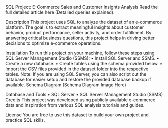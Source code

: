 SQL Project: E-Commerce Sales and Customer Insights Analysis
Read the full detailed article here (Detailed queries explained).

Description
This project uses SQL to analyze the dataset of an e-commerce platform. The goal is to extract meaningful insights about customer behavior, product performance, seller activity, and order fulfillment. By answering critical business questions, this project helps in driving better decisions to optimize e-commerce operations.

Installation
To run this project on your machine, follow these steps using SQL Server Management Studio (SSMS):
•	Install SQL Server and SSMS.
•	Create a new database.
•	Create tables using the schema provided below.
•	Import the CSV files provided in the dataset folder into the respective tables.
Note: If you are using SQL Server, you can also script out the database for easier setup and restore the provided database backup if available.
Schema Diagram
(Schema Diagram Image Here)

Database and Tools
•	SQL Server
•	SQL Server Management Studio (SSMS)
Credits
This project was developed using publicly available e-commerce data and inspiration from various SQL analysis tutorials and guides.

License
You are free to use this dataset to build your own project and practice SQL skills.

